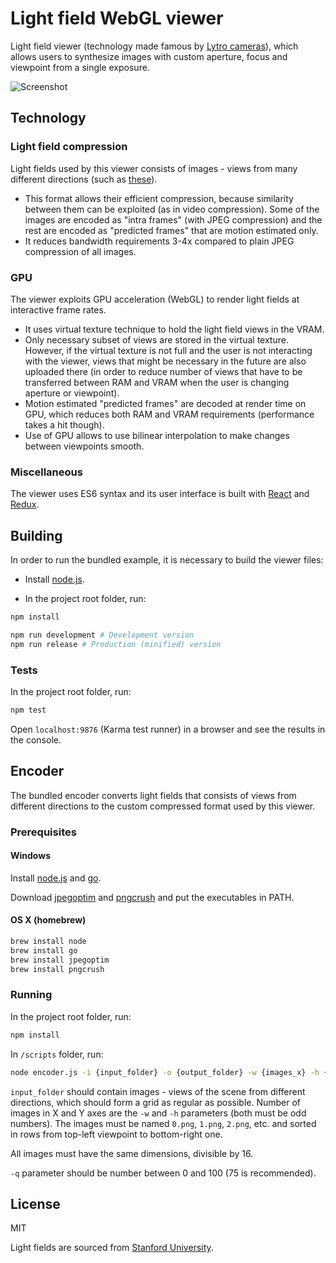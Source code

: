 # Light field WebGL viewer

Light field viewer (technology made famous by [Lytro cameras](https://www.lytro.com/imaging)), which allows users to synthesize images with custom aperture, focus and viewpoint from a single exposure.

![Screenshot](https://dl.dropboxusercontent.com/u/841468/external/lightfield-screenshot.png)

## Technology

### Light field compression

Light fields used by this viewer consists of images - views from many different directions (such as [these](http://lightfield.stanford.edu/lfs.html)).

- This format allows their efficient compression, because similarity between them can be exploited (as in video compression). Some of the images are encoded as "intra frames" (with JPEG compression) and the rest are encoded as "predicted frames" that are motion estimated only.
- It reduces bandwidth requirements 3-4x compared to plain JPEG compression of all images.

### GPU

The viewer exploits GPU acceleration (WebGL) to render light fields at interactive frame rates.

- It uses virtual texture technique to hold the light field views in the VRAM.
- Only necessary subset of views are stored in the virtual texture. However, if the virtual texture is not full and the user is not interacting with the viewer, views that might be necessary in the future are also uploaded there (in order to reduce number of views that have to be transferred between RAM and VRAM when the user is changing aperture or viewpoint).
- Motion estimated "predicted frames" are decoded at render time on GPU, which reduces both RAM and VRAM requirements (performance takes a hit though).
- Use of GPU allows to use bilinear interpolation to make changes between viewpoints smooth.

### Miscellaneous

The viewer uses ES6 syntax and its user interface is built with [React](http://facebook.github.io/react/) and [Redux](https://github.com/rackt/redux).


## Building

In order to run the bundled example, it is necessary to build the viewer files:

- Install [node.js](https://nodejs.org/).

- In the project root folder, run:
```bash
npm install

npm run development # Development version
npm run release # Production (minified) version
```

### Tests

In the project root folder, run:
```bash
npm test
```
Open `localhost:9876` (Karma test runner) in a browser and see the results in the console.

## Encoder

The bundled encoder converts light fields that consists of views from different directions to the custom compressed format used by this viewer.

### Prerequisites

#### Windows
Install [node.js](https://nodejs.org/) and [go](https://golang.org/).

Download [jpegoptim](http://sourceforge.net/projects/jpegoptim/) and [pngcrush](http://sourceforge.net/projects/pmt/files/) and put the executables in PATH.

#### OS X (homebrew)
```bash
brew install node
brew install go
brew install jpegoptim
brew install pngcrush
```

### Running

In the project root folder, run:

```bash
npm install
```

In `/scripts` folder, run:

```bash
node encoder.js -i {input_folder} -o {output_folder} -w {images_x} -h {images_y} -q {jpeg_quality}
```
`input_folder` should contain images - views of the scene from different directions, which should form a grid as regular as possible. Number of images in X and Y axes are the `-w` and `-h` parameters (both must be odd numbers). The images must be named `0.png`, `1.png`, `2.png`, etc. and sorted in rows from top-left viewpoint to bottom-right one.

All images must have the same dimensions, divisible by 16.

`-q` parameter should be number between 0 and 100 (75 is recommended).

## License

MIT

Light fields are sourced from [Stanford University](http://lightfield.stanford.edu/index.html).